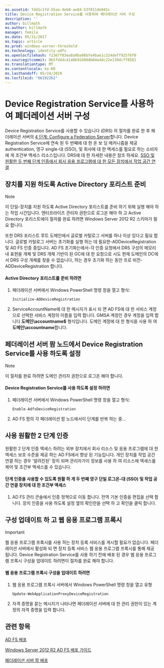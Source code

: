 ```yaml
---
ms.assetid: fdd1c1fd-55aa-4eb8-ae84-53f811de042c
title: Device Registration Service를 사용하여 페더레이션 서버 구성
description: ''
author: billmath
ms.author: billmath
manager: femila
ms.date: 05/31/2017
ms.topic: article
ms.prod: windows-server-threshold
ms.technology: identity-adfs
ms.openlocfilehash: f1367f03ea8a9ba96bfe4bae1c324deff92576f0
ms.sourcegitcommit: 0b5fd4dc4148b92480db04e4dc22e139dcff8582
ms.translationtype: MT
ms.contentlocale: ko-KR
ms.lasthandoff: 05/24/2019
ms.locfileid: "66192262"
---
```

# <a name="configure-a-federation-server-with-device-registration-service"></a>Device Registration Service를 사용하여 페더레이션 서버 구성

Device Registration Service를 사용할 수 있습니다 \(DRS\) 의 절차를 완료 한 후 페더레이션 서버의 [4 단계: Configure a Federation Server](https://technet.microsoft.com/library/dn303424.aspx)합니다. Device Registration Service에 연속 된 두 번째에 대 한 온 보 딩 메커니즘을 제공 authentication, 영구 single\-대 \(SSO\), 및 회사에 대 한 액세스를 필요로 하는 소비자에 게 조건부 액세스 리소스입니다. DRS에 대 한 자세한 내용은 참조 하세요. [SSO 및 원활한 두 번째 단계 인증에서 회사 응용 프로그램에 대 한 모든 장치에서 작업 공간 연결](../../ad-fs/operations/Join-to-Workplace-from-Any-Device-for-SSO-and-Seamless-Second-Factor-Authentication-Across-Company-Applications.md)  
  
## <a name="prepare-your-active-directory-forest-to-support-devices"></a>장치를 지원 하도록 Active Directory 포리스트 준비  
  
> [!NOTE]  
> 이 단일\-장치를 지원 하도록 Active Directory 포리스트를 준비 하기 위해 실행 해야 하는 작업 시간입니다. 엔터프라이즈 관리자 권한으로 로그온 해야 하 고 Active Directory 포리스트에이 절차를 완료 하려면 Windows Server 2012 R2 스키마가 필요 합니다.  
>   
> 또한 DRS 포리스트 루트 도메인에서 글로벌 카탈로그 서버를 하나 이상 있다고 필요 합니다. 글로벌 카탈로그 서버는 초기화를 실행 하는 데 필요한\-ADDeviceRegistration 및 AD FS 인증 중입니다. AD FS 초기화는에서\-각 인증 요청에서 DRS 구성의 메모리 내 표현을 개체 및 DRS 개체 기반이 된 GC에 대 한 요청으로 시도 현재 도메인의 DC에서 DRS 구성 개체를 찾을 수 없습니다, 하는 경우 초기화 하는 동안 프로 비전\-ADDeviceRegistration 합니다.  
  
#### <a name="to-prepare-the-active-directory-forest"></a>Active Directory 포리스트를 준비 하려면  
  
1.  페더레이션 서버에서 Windows PowerShell 명령 창을 열고 형식:  
  
    ```  
    Initialize-ADDeviceRegistration  
    ```  
  
2.  ServiceAccountName에 대 한 메시지가 표시 되 면 AD FS에 대 한 서비스 계정으로 선택한 서비스 계정의 이름을 입력 합니다.  GMSA 계정인 경우 계정을 입력 합니다 **도메인\\accountname$** 형식입니다. 도메인 계정에 대 한 형식을 사용 하 여 **도메인\\accountname**합니다.  
  
## <a name="enable-device-registration-service-on-a-federation-server-farm-node"></a>페더레이션 서버 팜 노드에서 Device Registration Service를 사용 하도록 설정  
  
> [!NOTE]  
> 이 절차를 완료 하려면 도메인 관리자 권한으로 로그온 해야 합니다.  
  
#### <a name="to-enable-device-registration-service"></a>Device Registration Service를 사용 하도록 설정 하려면  
  
1.  페더레이션 서버에서 Windows PowerShell 명령 창을 열고 형식:  
  
    ```  
    Enable-AdfsDeviceRegistration  
    ```  
  
2.  AD FS 팜의 각 페더레이션 팜 노드에서이 단계를 반복 하는 중...  
  
## <a name="enable-seamless-second-factor-authentication"></a>사용 원활한 2 단계 인증  
원활한 2 단계 인증 액세스 하려는 외부 장치에서 회사 리소스 및 응용 프로그램에 대 한 액세스 보호 수준을 제공 하는 AD FS에서 향상 된 기능입니다. 개인 장치를 작업 공간 연결 하는 경우 '알려진된' 장치 되며 관리자가이 정보를 사용 하 여 리소스에 액세스를 제어 및 조건부 액세스를 수 있습니다.  
  
#### <a name="to-enable-seamless-second-factor-authentication-persistent-single-sign-on-sso-and-conditional-access-for-workplace-joined-devices"></a>단계 인증을 사용할 수 있도록 원활 하 게 두 번째 영구 단일 로그온\-대 \(SSO\) 및 작업 공간 연결 장치에 대 한 조건부 액세스  
  
1.  AD FS 관리 콘솔에서 인증 정책으로 이동 합니다. 전역 기본 인증을 편집을 선택 합니다. 장치 인증을 사용 하도록 설정 옆의 확인란을 선택 하 고 확인을 클릭 합니다.  
  
## <a name="update-the-web-application-proxy-configuration"></a>구성 업데이트 하 고 웹 응용 프로그램 프록시  
  
> [!IMPORTANT]  
> 웹 응용 프로그램 프록시를 사용 하는 장치 등록 서비스를 게시할 필요가 없습니다.  페더레이션 서버에서 활성화 되 면 장치 등록 서비스 웹 응용 프로그램 프록시를 통해 제공 됩니다.  Device Registration Service를 사용 하기 전에 배포 된 경우 웹 응용 프로그램 프록시 구성을 업데이트 하려면이 절차를 완료 해야 합니다.  
  
#### <a name="to-update-the-web-application-proxy-configuration"></a>웹 응용 프로그램 프록시 구성을 업데이트 하려면  
  
1.  웹 응용 프로그램 프록시 서버에서 Windows PowerShell 명령 창을 열고 유형  
  
    ```  
    Update-WebApplicationProxyDeviceRegistration  
    ```  
  
2.  자격 증명을 묻는 메시지가 나타나면 페더레이션 서버에 대 한 관리 권한이 있는 계정의 자격 증명을 입력 합니다.  
  
## <a name="see-also"></a>관련 항목 

[AD FS 배포](../../ad-fs/AD-FS-Deployment.md)  

[Windows Server 2012 R2 AD FS 배포 가이드](../../ad-fs/deployment/Windows-Server-2012-R2-AD-FS-Deployment-Guide.md)  
 
[페더레이션 서버 팜 배포](../../ad-fs/deployment/Deploying-a-Federation-Server-Farm.md)  
  

